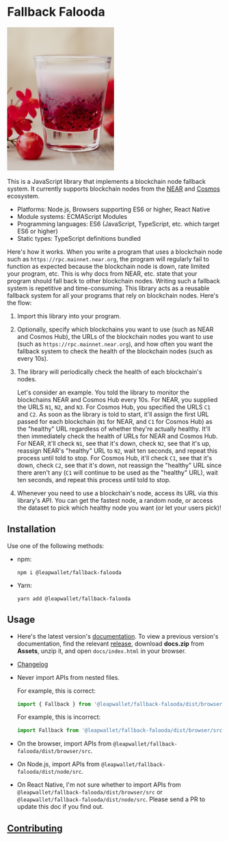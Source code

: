# Fallback Falooda

![Falooda](falooda.jpg)

This is a JavaScript library that implements a blockchain node fallback system. It currently supports blockchain nodes from the [NEAR](https://near.org/) and [Cosmos](https://cosmos.network/) ecosystem.

- Platforms: Node.js, Browsers supporting ES6 or higher, React Native
- Module systems: ECMAScript Modules
- Programming languages: ES6 (JavaScript, TypeScript, etc. which target ES6 or higher)
- Static types: TypeScript definitions bundled

Here's how it works. When you write a program that uses a blockchain node such as `https://rpc.mainnet.near.org`, the program will regularly fail to function as expected because the blockchain node is down, rate limited your program, etc. This is why docs from NEAR, etc. state that your program should fall back to other blockchain nodes. Writing such a fallback system is repetitive and time-consuming. This library acts as a reusable fallback system for all your programs that rely on blockchain nodes. Here's the flow:

1. Import this library into your program.
2. Optionally, specify which blockchains you want to use (such as NEAR and Cosmos Hub), the URLs of the blockchain nodes you want to use (such as `https://rpc.mainnet.near.org`), and how often you want the fallback system to check the health of the blockchain nodes (such as every 10s).
3. The library will periodically check the health of each blockchain's nodes.

   Let's consider an example. You told the library to monitor the blockchains NEAR and Cosmos Hub every 10s. For NEAR, you supplied the URLS `N1`, `N2`, and `N3`. For Cosmos Hub, you specified the URLS `C1` and `C2`. As soon as the library is told to start, it'll assign the first URL passed for each blockchain (`N1` for NEAR, and `C1` for Cosmos Hub) as the "healthy" URL regardless of whether they're actually healthy. It'll then immediately check the health of URLs for NEAR and Cosmos Hub. For NEAR, it'll check `N1`, see that it's down, check `N2`, see that it's up, reassign NEAR's "healthy" URL to `N2`, wait ten seconds, and repeat this process until told to stop. For Cosmos Hub, it'll check `C1`, see that it's down, check `C2`, see that it's down, not reassign the "healthy" URL since there aren't any (`C1` will continue to be used as the "healthy" URL), wait ten seconds, and repeat this process until told to stop.

4. Whenever you need to use a blockchain's node, access its URL via this library's API. You can get the fastest node, a random node, or access the dataset to pick which healthy node you want (or let your users pick)!

## Installation

Use one of the following methods:

- npm:
  ```shell
  npm i @leapwallet/fallback-falooda
  ```
- Yarn:
  ```shell
  yarn add @leapwallet/fallback-falooda
  ```

## Usage

- Here's the latest version's [documentation](https://leapwallet.github.io/fallback-falooda/). To view a previous version's documentation, find the relevant [release](https://github.com/leapwallet/fallback-falooda/releases), download **docs.zip** from **Assets**, unzip it, and open `docs/index.html` in your browser.
- [Changelog](CHANGELOG.md)
- Never import APIs from nested files.

  For example, this is correct:

  ```typescript
  import { Fallback } from '@leapwallet/fallback-falooda/dist/browser/src';
  ```

  For example, this is incorrect:

  ```typescript
  import Fallback from '@leapwallet/fallback-falooda/dist/browser/src/fallback';
  ```

- On the browser, import APIs from `@leapwallet/fallback-falooda/dist/browser/src`.
- On Node.js, import APIs from `@leapwallet/fallback-falooda/dist/node/src`.
- On React Native, I'm not sure whether to import APIs from `@leapwallet/fallback-falooda/dist/browser/src` or `@leapwallet/fallback-falooda/dist/node/src`. Please send a PR to update this doc if you find out.

## [Contributing](CONTRIBUTING.md)
